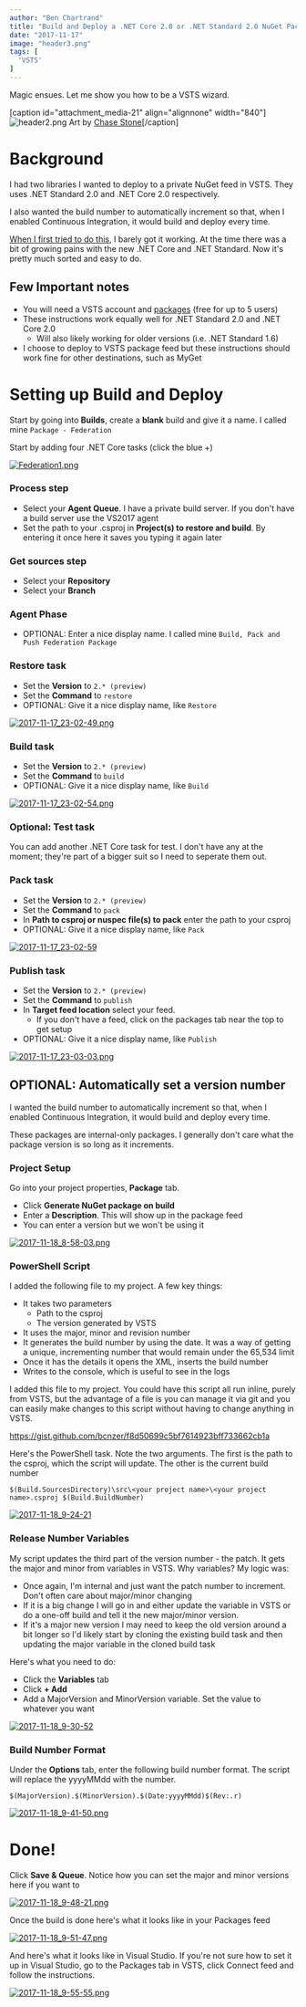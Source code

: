 ```yaml
---
author: "Ben Chartrand"
title: "Build and Deploy a .NET Core 2.0 or .NET Standard 2.0 NuGet Package using VSTS"
date: "2017-11-17"
image: "header3.png"
tags: [
  'VSTS'
]
---
```


Magic ensues. Let me show you how to be a VSTS wizard.

\[caption id="attachment\_media-21" align="alignnone" width="840"\]![header2.png](images/header21.png) Art by [Chase Stone](http://ego-alterego.com/magic-gathering-wizards-coast-project-chase-stone/#.Wg876EqWb-g)\[/caption\]

# Background

I had two libraries I wanted to deploy to a private NuGet feed in VSTS. They uses .NET Standard 2.0 and .NET Core 2.0 respectively.

I also wanted the build number to automatically increment so that, when I enabled Continuous Integration, it would build and deploy every time.

[When I first tried to do this](http://liftcodeplay.com/2017/03/23/how-to-build-and-host-a-nuget-package-using-vs2017-and-net-standard-in-vsts/), I barely got it working. At the time there was a bit of growing pains with the new .NET Core and .NET Standard. Now it's pretty much sorted and easy to do.

## Few Important notes

- You will need a VSTS account and [packages](https://www.visualstudio.com/team-services/package-management/) (free for up to 5 users)
- These instructions work equally well for .NET Standard 2.0 and .NET Core 2.0
    - Will also likely working for older versions (i.e. .NET Standard 1.6)
- I choose to deploy to VSTS package feed but these instructions should work fine for other destinations, such as MyGet

# Setting up Build and Deploy

Start by going into **Builds**, create a **blank** build and give it a name. I called mine `Package - Federation`

Start by adding four .NET Core tasks (click the blue +)

[![Federation1.png](images/federation1.png)](https://liftcodeplay.files.wordpress.com/2017/11/federation1.png)

### Process step

- Select your **Agent Queue**. I have a private build server. If you don't have a build server use the VS2017 agent
- Set the path to your .csproj in **Project(s) to restore and build**. By entering it once here it saves you typing it again later

### Get sources step

- Select your **Repository** 
- Select your **Branch**

### Agent Phase

- OPTIONAL: Enter a nice display name. I called mine `Build, Pack and Push Federation Package`

### Restore task

- Set the **Version** to `2.* (preview)`
- Set the **Command** to `restore`
- OPTIONAL: Give it a nice display name, like `Restore`

[![2017-11-17_23-02-49.png](images/2017-11-17_23-02-49.png)](https://liftcodeplay.files.wordpress.com/2017/11/2017-11-17_23-02-49.png)

### Build task

- Set the **Version** to `2.* (preview)`
- Set the **Command** to `build`
- OPTIONAL: Give it a nice display name, like `Build`

[![2017-11-17_23-02-54.png](images/2017-11-17_23-02-54.png)](https://liftcodeplay.files.wordpress.com/2017/11/2017-11-17_23-02-54.png)

### Optional: Test task

You can add another .NET Core task for test. I don't have any at the moment; they're part of a bigger suit so I need to seperate them out.

### Pack task

- Set the **Version** to `2.* (preview)`
- Set the **Command** to `pack`
- In **Path to csproj or nuspec file(s) to pack** enter the path to your csproj
- OPTIONAL: Give it a nice display name, like `Pack`

[![2017-11-17_23-02-59](images/2017-11-17_23-02-59.png)](https://liftcodeplay.files.wordpress.com/2017/11/2017-11-17_23-02-59.png)

### Publish task

- Set the **Version** to `2.* (preview)`
- Set the **Command** to `publish`
- In **Target feed location** select your feed.
    - If you don't have a feed, click on the packages tab near the top to get setup
- OPTIONAL: Give it a nice display name, like `Publish`

[![2017-11-17_23-03-03.png](images/2017-11-17_23-03-03.png)](https://liftcodeplay.files.wordpress.com/2017/11/2017-11-17_23-03-03.png)

## OPTIONAL: Automatically set a version number

I wanted the build number to automatically increment so that, when I enabled Continuous Integration, it would build and deploy every time.

These packages are internal-only packages. I generally don't care what the package version is so long as it increments.

### Project Setup

Go into your project properties, **Package** tab.

- Click **Generate NuGet package on build**
- Enter a **Description**. This will show up in the package feed
- You can enter a version but we won't be using it

[![2017-11-18_8-58-03.png](images/2017-11-18_8-58-03.png)](https://liftcodeplay.files.wordpress.com/2017/11/2017-11-18_8-58-03.png)

### PowerShell Script

I added the following file to my project. A few key things:

- It takes two parameters
    - Path to the csproj
    - The version generated by VSTS
- It uses the major, minor and revision number
- It generates the build number by using the date. It was a way of getting a unique, incrementing number that would remain under the 65,534 limit
- Once it has the details it opens the XML, inserts the build number
- Writes to the console, which is useful to see in the logs

I added this file to my project. You could have this script all run inline, purely from VSTS, but the advantage of a file is you can manage it via git and you can easily make changes to this script without having to change anything in VSTS.

https://gist.github.com/bcnzer/f8d50699c5bf7614923bff733662cb1a

Here's the PowerShell task. Note the two arguments. The first is the path to the csproj, which the script will update. The other is the current build number

`$(Build.SourcesDirectory)\src\<your project name>\<your project name>.csproj $(Build.BuildNumber)`

[![2017-11-18_9-24-21](images/2017-11-18_9-24-21.png)](https://liftcodeplay.files.wordpress.com/2017/11/2017-11-18_9-24-21.png)

### Release Number Variables

My script updates the third part of the version number - the patch. It gets the major and minor from variables in VSTS. Why variables? My logic was:

- Once again, I'm internal and just want the patch number to increment. Don't often care about major/minor changing
- If it is a big change I will go in and either update the variable in VSTS or do a one-off build and tell it the new major/minor version.
- If it's a major new version I may need to keep the old version around a bit longer so I'd likely start by cloning the existing build task and then updating the major variable in the cloned build task

Here's what you need to do:

- Click the **Variables** tab
- Click **\+ Add**
- Add a MajorVersion and MinorVersion variable. Set the value to whatever you want

[![2017-11-18_9-30-52](images/2017-11-18_9-30-52.png)](https://liftcodeplay.files.wordpress.com/2017/11/2017-11-18_9-30-52.png)

### Build Number Format

Under the **Options** tab, enter the following build number format. The script will replace the yyyyMMdd with the number.

`​​​$(MajorVersion).$(MinorVersion).$(Date:yyyyMMdd)$(Rev:.r)`

[![2017-11-18_9-41-50.png](images/2017-11-18_9-41-50.png)](https://liftcodeplay.files.wordpress.com/2017/11/2017-11-18_9-41-50.png)

# Done!

Click **Save & Queue**. Notice how you can set the major and minor versions here if you want to

[![2017-11-18_9-48-21.png](images/2017-11-18_9-48-21.png)](https://liftcodeplay.files.wordpress.com/2017/11/2017-11-18_9-48-21.png)

Once the build is done here's what it looks like in your Packages feed

[![2017-11-18_9-51-47.png](images/2017-11-18_9-51-47.png)](https://liftcodeplay.files.wordpress.com/2017/11/2017-11-18_9-51-47.png)

And here's what it looks like in Visual Studio. If you're not sure how to set it up in Visual Studio, go to the Packages tab in VSTS, click Connect feed and follow the instructions.

[![2017-11-18_9-55-55.png](images/2017-11-18_9-55-55.png)](https://liftcodeplay.files.wordpress.com/2017/11/2017-11-18_9-55-55.png)
